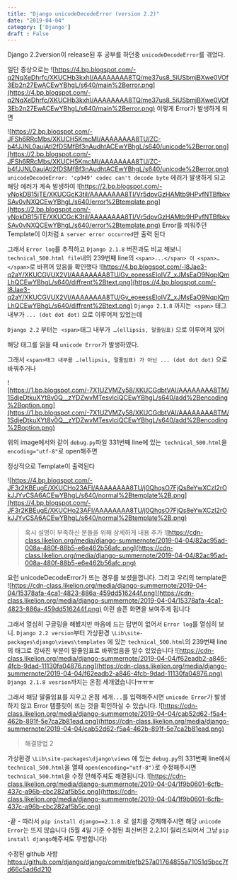 ```yaml
---
title: "Django unicodeDecodeError (version 2.2)"
date: "2019-04-04"
category: ['Django']
draft : False
---
```



Django 2.2version이 release된 후 공부를 하던중
`unicodeDecodeError`를 겪었다.


일단 증상으로는
![https://4.bp.blogspot.com/-q2NqXeDhrfc/XKUCHb3kxhI/AAAAAAAA8TQ/me37us8_5iUSbmjBXwe0VOf3Eb2n27EwACEwYBhgL/s640/main%2Berror.png](https://4.bp.blogspot.com/-q2NqXeDhrfc/XKUCHb3kxhI/AAAAAAAA8TQ/me37us8_5iUSbmjBXwe0VOf3Eb2n27EwACEwYBhgL/s640/main%2Berror.png)
이렇게 Error가 발생하게 되면

![https://2.bp.blogspot.com/-JFSh6RRcMbs/XKUCH5KmcMI/AAAAAAAA8TU/ZC-b4fJJNL0auiAtl2fDSMfBf3nAudhtACEwYBhgL/s640/unicode%2Berror.png](https://2.bp.blogspot.com/-JFSh6RRcMbs/XKUCH5KmcMI/AAAAAAAA8TU/ZC-b4fJJNL0auiAtl2fDSMfBf3nAudhtACEwYBhgL/s640/unicode%2Berror.png)
`unicodeDecodeError: 'cp949' codec can't decode byte` 에러가 발생하게 되고
해당 에러가 계속 발생하여
![https://2.bp.blogspot.com/-yNokDB15jTE/XKUCGcK3tiI/AAAAAAAA8TI/Vr5dpvGzHAMtb9HPvfNTBfbkvSAv0vNXQCEwYBhgL/s640/error%2Btemplate.png](https://2.bp.blogspot.com/-yNokDB15jTE/XKUCGcK3tiI/AAAAAAAA8TI/Vr5dpvGzHAMtb9HPvfNTBfbkvSAv0vNXQCEwYBhgL/s640/error%2Btemplate.png)
Error를 띄워주던 Template이 이처럼 `A server error occurred`만 출력 된다


그래서 `Error log`를 추적하고
`Django 2.1.8` 버전과도 비교 해보니 `technical_500.html file`내의 239번째 line의
`<span>...</span> 이 <span>…</span>`로 바뀌어 있음을 확인했다
![https://4.bp.blogspot.com/-l8Jae3-q2aY/XKUCGVUX2VI/AAAAAAAA8TU/Gv_eoeessEIoIVZ_xJMsEaO9NqpIQmLhQCEwYBhgL/s640/diffrent%2Btext.png](https://4.bp.blogspot.com/-l8Jae3-q2aY/XKUCGVUX2VI/AAAAAAAA8TU/Gv_eoeessEIoIVZ_xJMsEaO9NqpIQmLhQCEwYBhgL/s640/diffrent%2Btext.png)
`Django 2.1.8` 까지는` <span>` 태그 내부가 `... (dot dot dot)` 으로 이루어져 있었는데

`Django 2.2` 부터는` <span>`태그 내부가` …(ellipsis, 말줄임표)` 으로 이루어져 있어

해당 태그를 읽을 때 `unicode Error`가 발생하였다.

그래서 `<span>태그 내부를 …(ellipsis, 말줄임표) 가 아닌 ... (dot dot dot)` 으로 바꿔주거나

![https://1.bp.blogspot.com/-7X1UZVMZy58/XKUCGdbtVAI/AAAAAAAA8TM/1SdjeDtkuXYt8v0Q__zYDZwvMTesvlciQCEwYBhgL/s640/add%2Bencoding%2Boption.png](https://1.bp.blogspot.com/-7X1UZVMZy58/XKUCGdbtVAI/AAAAAAAA8TM/1SdjeDtkuXYt8v0Q__zYDZwvMTesvlciQCEwYBhgL/s640/add%2Bencoding%2Boption.png)

위의 image에서와 같이 `debug.py`파일 331번째 line에 있는` technical_500.html`을 `encoding="utf-8"`로 open해주면

정상적으로 Template이 출력된다

![https://4.bp.blogspot.com/-JF3r2KBEugE/XKUCHo23AFI/AAAAAAAA8TU/j0QhqsO7FjQs8eYwXCzI2rOkJJYvCSA6ACEwYBhgL/s640/normal%2Btemplate%2B.png](https://4.bp.blogspot.com/-JF3r2KBEugE/XKUCHo23AFI/AAAAAAAA8TU/j0QhqsO7FjQs8eYwXCzI2rOkJJYvCSA6ACEwYBhgL/s640/normal%2Btemplate%2B.png)



> 혹시 설명이 부족하신 분들을 위해 상세하게 내용 추가
![https://cdn-class.likelion.org/media/django-summernote/2019-04-04/82ac95ad-008a-480f-88b5-e6e462b56afc.png](https://cdn-class.likelion.org/media/django-summernote/2019-04-04/82ac95ad-008a-480f-88b5-e6e462b56afc.png)
 
요런 unicodeDecodeError가 뜨는 경우를 보셨을껍니다.
그리고 우리의 template은
 ![https://cdn-class.likelion.org/media/django-summernote/2019-04-04/15378afa-4ca1-4823-886a-459dd516244f.png](https://cdn-class.likelion.org/media/django-summernote/2019-04-04/15378afa-4ca1-4823-886a-459dd516244f.png)
이런 슬픈 화면을 보여주게 됩니다

그래서 열심히 구글링을 해봤지만 마음에 드는 답변이 없어서
`Error log`를 열심히 보니.
`Django 2.2 version`부터 
가상환경 `\Lib\site-packages\django\views\templates` 에 있는 `technical_500.html`의  239번째 line의 <span> 태그로 감싸진 부분이 말줄임표로 바뀌었음을 알수 있었습니다
![https://cdn-class.likelion.org/media/django-summernote/2019-04-04/f62eadb2-a846-4fcb-9dad-11130fa04876.png](https://cdn-class.likelion.org/media/django-summernote/2019-04-04/f62eadb2-a846-4fcb-9dad-11130fa04876.png)
`Django 2.1.8 vesrion`까지는 온점 세개였습니다ㅠㅠㅠ

그래서 해당 말줄임표를 지우고 온점 세개` ... `를 입력해주시면 `unicode Error`가 발생하지 않고 Error 템플릿이 뜨는 것을 확인하실 수 있습니다.
![https://cdn-class.likelion.org/media/django-summernote/2019-04-04/cab52d62-f5a4-462b-891f-5e7ca2b81ead.png](https://cdn-class.likelion.org/media/django-summernote/2019-04-04/cab52d62-f5a4-462b-891f-5e7ca2b81ead.png)


> 해결방법 2

가상환경 `\Lib\site-packages\django\views` 에 있는 `debug.py`의 331번째 line에서 `technical_500.html`을 열때 `open(encoding="utf-8")`로 수정해주시면 `technical_500.html`을 수정 안해주셔도 해결됩니다.
![https://cdn-class.likelion.org/media/django-summernote/2019-04-04/1f9b0601-6cfb-437c-a96b-cbc282af5b5c.png](https://cdn-class.likelion.org/media/django-summernote/2019-04-04/1f9b0601-6cfb-437c-a96b-cbc282af5b5c.png)


-끝 - 
따라서 `pip install django==2.1.8 `로 설치를 강제해주시면 해당 `unicode Error`는 뜨지 않습니다
(5월 4일 기준 수정된 최신버전 2.2.1이 릴리즈되어서 그냥 `pip install django`해주셔도 무방합니다)


수정된 github 사항
https://github.com/django/django/commit/efb257a01764855a71051d5bcc7fd66c5ad6d210